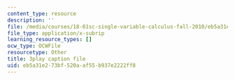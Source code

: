 ```yaml
---
content_type: resource
description: ''
file: /media/courses/18-01sc-single-variable-calculus-fall-2010/eb5a31e273bf520aaf55b937e2222ff8_CXKoCMVqM9s.vtt
file_type: application/x-subrip
learning_resource_types: []
ocw_type: OCWFile
resourcetype: Other
title: 3play caption file
uid: eb5a31e2-73bf-520a-af55-b937e2222ff8
---
```

